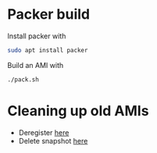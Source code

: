 # Packer build

Install packer with

```bash
sudo apt install packer
```

Build an AMI with

```bash
./pack.sh
```

# Cleaning up old AMIs

- Deregister [here](https://console.aws.amazon.com/ec2/v2/home?region=ap-southeast-2#Images:sort=name)
- Delete snapshot [here](https://ap-southeast-2.console.aws.amazon.com/ec2/v2/home?region=ap-southeast-2#Snapshots:sort=snapshotId)
